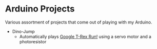 # Arduino Projects

Various assortment of projects that come out of playing with my Arduino.

- Dino-Jump
    * Automatically plays [Google T-Rex Run!](https://elgoog.im/t-rex/) using a servo motor and a photoresistor

